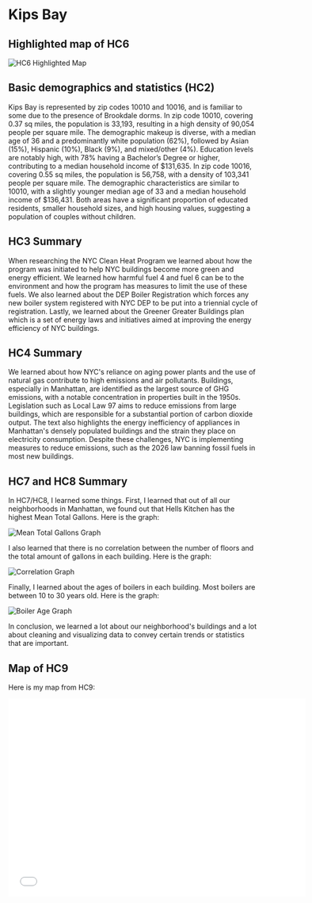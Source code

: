 # Kips Bay

## Highlighted map of HC6
![HC6 Highlighted Map](HC6.png)
## Basic demographics and statistics (HC2)
Kips Bay is represented by zip codes 10010 and 10016, and is familiar to some due to the presence of Brookdale dorms. In zip code 10010, covering 0.37 sq miles, the population is 33,193, resulting in a high density of 90,054 people per square mile. The demographic makeup is diverse, with a median age of 36 and a predominantly white population (62%), followed by Asian (15%), Hispanic (10%), Black (9%), and mixed/other (4%). Education levels are notably high, with 78% having a Bachelor’s Degree or higher, contributing to a median household income of $131,635. In zip code 10016, covering 0.55 sq miles, the population is 56,758, with a density of 103,341 people per square mile. The demographic characteristics are similar to 10010, with a slightly younger median age of 33 and a median household income of $136,431. Both areas have a significant proportion of educated residents, smaller household sizes, and high housing values, suggesting a population of couples without children.
## HC3 Summary
When researching the NYC Clean Heat Program we learned about how the program was initiated to help NYC buildings become more green and energy efficient. We learned how harmful fuel 4 and fuel 6 can be to the environment and how the program has measures to limit the use of these fuels. We also learned about the DEP Boiler Registration which forces any new boiler system registered with NYC DEP to be put into a triennial cycle of registration. Lastly, we learned about the Greener Greater Buildings plan which is a set of energy laws and initiatives aimed at improving the energy efficiency of NYC buildings. 
## HC4 Summary
We learned about how NYC's reliance on aging power plants and the use of natural gas contribute to high emissions and air pollutants. Buildings, especially in Manhattan, are identified as the largest source of GHG emissions, with a notable concentration in properties built in the 1950s. Legislation such as Local Law 97 aims to reduce emissions from large buildings, which are responsible for a substantial portion of carbon dioxide output. The text also highlights the energy inefficiency of appliances in Manhattan's densely populated buildings and the strain they place on electricity consumption. Despite these challenges, NYC is implementing measures to reduce emissions, such as the 2026 law banning fossil fuels in most new buildings.
## HC7 and HC8 Summary
In HC7/HC8, I learned some things. First, I learned that out of all our neighborhoods in Manhattan, we found out that Hells Kitchen has the highest Mean Total Gallons. Here is the graph:

![Mean Total Gallons Graph](HellsKitchen.png)

I also learned that there is no correlation between the number of floors and the total amount of gallons in each building. Here is the graph:

![Correlation Graph](Correlation.png)

Finally, I learned about the ages of boilers in each building. Most boilers are between 10 to 30 years old. Here is the graph:

![Boiler Age Graph](BoilerAge.png)

In conclusion, we learned a lot about our neighborhood's buildings and a lot about cleaning and visualizing data to convey certain trends or statistics that are important.
## Map of HC9
Here is my map from HC9:
<dl>
<iframe src="boilerMap.html" width="600" height="400" frameborder="0" frameborder="0" marginwidth="0" marginheight="0" allowfullscreen></iframe>
</dl>
